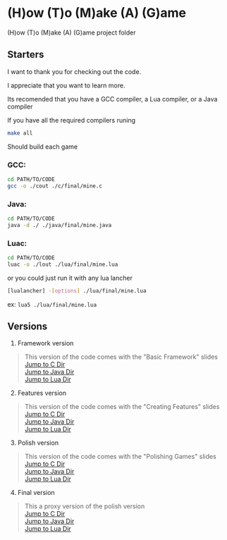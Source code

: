 # (H)ow (T)o (M)ake (A) (G)ame
(H)ow (T)o (M)ake (A) (G)ame project folder

## Starters
I want to thank you for checking out the code.

I appreciate that you want to learn more.

Its recomended that you have a GCC compiler, a Lua compiler, or a Java compiler

If you have all the required compilers runing
```sh
make all
```
Should build each game

### GCC:
```sh
cd PATH/TO/CODE
gcc -o ./cout ./c/final/mine.c
```
### Java:
```sh
cd PATH/TO/CODE
java -d ./ ./java/final/mine.java
```

### Luac:
```sh
cd PATH/TO/CODE
luac -o ./lout ./lua/final/mine.lua
```
or you could just run it with any lua lancher
```sh
[lualancher] -[options] ./lua/final/mine.lua 
```
ex: `lua5 ./lua/final/mine.lua`


## Versions
1. Framework version
>This version of the code comes with the "Basic Framework" slides \
>[Jump to C Dir](/c/final/) \
>[Jump to Java Dir](/java/final/) \
>[Jump to Lua Dir](/lua/final/) 

2. Features version
>This version of the code comes with the "Creating Features" slides \
>[Jump to C Dir](/c/final/) \
>[Jump to Java Dir](/java/final/) \
>[Jump to Lua Dir](/lua/final/) 

3. Polish version
>This version of the code comes with the "Polishing Games" slides \
>[Jump to C Dir](/c/final/) \
>[Jump to Java Dir](/java/final/) \
>[Jump to Lua Dir](/lua/final/) 

4. Final version
>This a proxy version of the polish version \
>[Jump to C Dir](/c/final/) \
>[Jump to Java Dir](/java/final/) \
>[Jump to Lua Dir](/lua/final/) 
